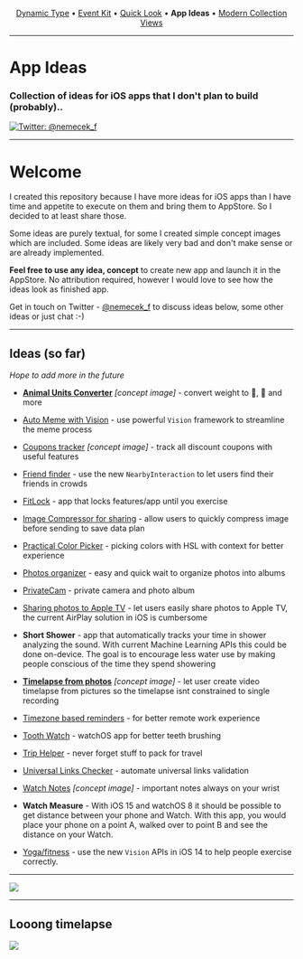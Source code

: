 <p align="center">
  <a href="https://github.com/nemecek-filip/DynamicType-ReferenceApp">Dynamic Type</a> &bull;
  <a href="https://github.com/nemecek-filip/EKEventKit.Example">Event Kit</a> &bull;
  <a href="https://github.com/nemecek-filip/QLPreviewController.Example">Quick Look</a>  	&bull;
  <b>App Ideas</b>   	&bull;
  <a href="https://github.com/nemecek-filip/CompositionalDiffablePlayground.ios">Modern Collection Views</a>
</p>

----
# App Ideas

### Collection of ideas for iOS apps that I don't plan to build (probably)..

[![Twitter: @nemecek_f](https://img.shields.io/badge/contact-@nemecek_f-blue.svg?style=flat)](https://twitter.com/nemecek_f)

--- 

# Welcome

I created this repository because I have more ideas for iOS apps than I have time and appetite to execute on them and bring them to AppStore. So I decided to at least share those.

Some ideas are purely textual, for some I created simple concept images which are included. Some ideas are likely very bad and don't make sense or are already implemented.

**Feel free to use any idea, concept** to create new app and launch it in the AppStore. No attribution required, however I would love to see how the ideas look as finished app.

Get in touch on Twitter - [@nemecek_f](https://twitter.com/nemecek_f) to discuss ideas below, some other ideas or just chat :-)

--- 

## Ideas (so far)

_Hope to add more in the future_

- **[Animal Units Converter](Animal-Units-Converter.md)** _[concept image]_ - convert weight to 🐘, 🦓 and more

- [Auto Meme with Vision](Auto-Meme-with-Vision.md) - use powerful `Vision` framework to streamline the meme process

- [Coupons tracker](Coupons-tracker.md) _[concept image]_ - track all discount coupons with useful features

- [Friend finder](friend-finder.md) - use the new `NearbyInteraction` to let users find their friends in crowds

- [FitLock](fit-lock.md) - app that locks features/app until you exercise

- [Image Compressor for sharing](Image-Compressor-for-Sharing.md) - allow users to quickly compress image before sending to save data plan

- [Practical Color Picker](practical-color-picker.md) - picking colors with HSL with context for better experience

- [Photos organizer](photos-organizer.md) - easy and quick wait to organize photos into albums

- [PrivateCam](private-cam.md) - private camera and photo album
 
- [Sharing photos to Apple TV](Image-Sharing-to-Apple-TV.md) - let users easily share photos to Apple TV, the current AirPlay solution in iOS is cumbersome

- **Short Shower** - app that automatically tracks your time in shower analyzing the sound. With current Machine Learning APIs this could be done on-device. The goal is to encourage less water use by making people conscious of the time they spend showering

- **[Timelapse from photos](Loong-timelapse.md)**  _[concept image]_ - let user create video timelapse from pictures so the timelapse isnt constrained to single recording

- [Timezone based reminders](Timezone-reminders.md) - for better remote work experience

- [Tooth Watch](Tooth-Watch.md) - watchOS app for better teeth brushing

- [Trip Helper](Trip-helper.md) - never forget stuff to pack for travel

- [Universal Links Checker](universal-links-checker.md) - automate universal links validation

- [Watch Notes](Watch-Notes.md) _[concept image]_ - important notes always on your wrist

- **Watch Measure** - With iOS 15 and watchOS 8 it should be possible to get distance between your phone and Watch. With this app, you would place your phone on a point A, walked over to point B and see the distance on your Watch.

- [Yoga/fitness](Yoga-fitness.md) - use the new `Vision` APIs in iOS 14 to help people exercise correctly.

---

![](ConceptImages/preview.png)

---
## Looong timelapse

![](ConceptImages/looong-timelapse.png)